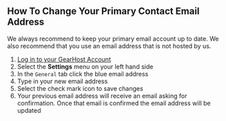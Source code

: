 ## How To Change Your Primary Contact Email Address
We always recommend to keep your primary email account up to date. We also recommend that you use an email address that is not hosted by us.

 1. [Log in to your GearHost Account](https://my.gearhost.com/account/login)
 2. Select the **Settings** menu on your left hand side
 3. In the `General` tab  click the blue email address
  4. Type in your new email address
  5. Select the check mark icon to save changes
  6. Your previous email address will receive an email asking for confirmation. Once that email is confirmed the email address will be updated
